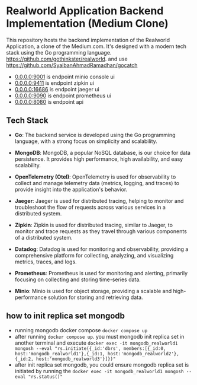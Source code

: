 # Realworld Application Backend Implementation (Medium Clone)

This repository hosts the backend implementation of the Realworld Application, a clone of the Medium.com. It's designed with a modern tech stack using the Go programming language.
https://github.com/gothinkster/realworld. and use https://github.com/SyaibanAhmadRamadhan/gocatch
- [0.0.0.0:9001](http://0.0.0.0:9001) is endpoint minio console ui
- [0.0.0.0:9411](http://0.0.0.0:9411) is endpoint zipkin ui
- [0.0.0.0:16686](http://0.0.0.0:16686) is endpoint jaeger ui
- [0.0.0.0:9090](http://0.0.0.0:9090) is endpoint prometheus ui
- [0.0.0.0:8080](http://0.0.0.0:8080) is endpoint api

## Tech Stack

- **Go**: The backend service is developed using the Go programming language, with a strong focus on simplicity and scalability.

- **MongoDB**: MongoDB, a popular NoSQL database, is our choice for data persistence. It provides high performance, high availability, and easy scalability.

- **OpenTelemetry (Otel)**: OpenTelemetry is used for observability to collect and manage telemetry data (metrics, logging, and traces) to provide insight into the application's behavior.

- **Jaeger**: Jaeger is used for distributed tracing, helping to monitor and troubleshoot the flow of requests across various services in a distributed system.

- **Zipkin**: Zipkin is used for distributed tracing, similar to Jaeger, to monitor and trace requests as they travel through various components of a distributed system.

- **Datadog**: Datadog is used for monitoring and observability, providing a comprehensive platform for collecting, analyzing, and visualizing metrics, traces, and logs.

- **Prometheus**: Prometheus is used for monitoring and alerting, primarily focusing on collecting and storing time-series data.

- **Minio**: Minio is used for object storage, providing a scalable and high-performance solution for storing and retrieving data.

## how to init replica set mongodb
- running mongodb docker compose ```docker compose up```
- after running ```docker compose up```. you must mongodb init replica set in another terminal and execute 
   ```docker exec -it mongodb_realworld1 mongosh --eval "rs.initiate({_id:'dbrs', members:[{_id:0, host:'mongodb_realworld1'},{_id:1, host:'mongodb_realworld2'},{_id:2, host:'mongodb_realworld3'}]})"```
- after init replica set mongodb, you could ensure mongodb replica set is initiated by running the ```docker exec -it mongodb_realworld1 mongosh --eval "rs.status()"```